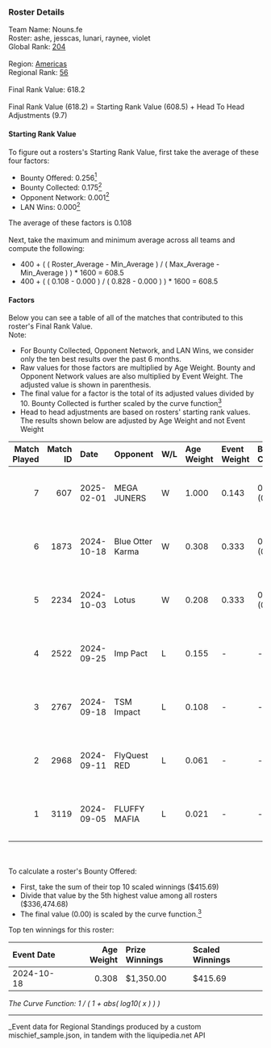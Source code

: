 ### Roster Details<br />
Team Name: Nouns.fe<br />
Roster: ashe, jesscas, lunari, raynee, violet<br />
Global Rank: [204](../../standings_global_2025_03_01.md)<br />
<br />
Region: [Americas]( ../../standings_americas_2025_03_01.md)<br />
Regional Rank: [56]( ../../standings_americas_2025_03_01.md)<br />
<br />
Final Rank Value:  618.2<br />
<br />
Final Rank Value (618.2) = Starting Rank Value (608.5) + Head To Head Adjustments (9.7)<br />

#### Starting Rank Value<br />
To figure out a rosters's Starting Rank Value, first take the average of these four factors:<br />
- Bounty Offered: 0.256[<sup>1</sup>](#table2)
- Bounty Collected: 0.175[<sup>2</sup>](#table1)
- Opponent Network: 0.001[<sup>2</sup>](#table1)
- LAN Wins: 0.000[<sup>2</sup>](#table1)

The average of these factors is 0.108<br />
<br />
Next, take the maximum and minimum average across all teams and compute the following:<br />
- 400 + ( ( Roster_Average - Min_Average ) / ( Max_Average - Min_Average ) ) * 1600 = 608.5
- 400 + ( ( 0.108 - 0.000 ) / ( 0.828 - 0.000 ) ) * 1600 = 608.5


#### Factors<br />
Below you can see a table of all of the matches that contributed to this roster's Final Rank Value.<br />
Note:<br />

- For Bounty Collected, Opponent Network, and LAN Wins, we consider only the ten best results over the past 6 months.
- Raw values for those factors are multiplied by Age Weight. Bounty and Opponent Network values are also multiplied by Event Weight. The adjusted value is shown in parenthesis.
- The final value for a factor is the total of its adjusted values divided by 10. Bounty Collected is further scaled by the curve function[<sup>3</sup>](#curveFunction)
- Head to head adjustments are based on rosters' starting rank values. The results shown below are adjusted by Age Weight and not Event Weight
<span id="table1"></span><br />


| Match Played | Match ID | Date       | Opponent         | W/L | Age Weight | Event Weight | Bounty Collected | Opponent Network | LAN Wins  | H2H Adj. | Roster                                   |
| -: | -: | :- | :- | :- | :- | :- | :- | :- | :- | -: | :- |
|            7 |      607 | 2025-02-01 | MEGA JUNERS      | W   | 1.000      | 0.143        | 0.000 (0.000)    | 0.060 (0.009)    | 0 (0.000) |     7.17 | ashe, jesscas, lunari, raynee, violet    |
|            6 |     1873 | 2024-10-18 | Blue Otter Karma | W   | 0.308      | 0.333        | 0.001 (0.000)    | 0.008 (0.001)    | 0 (0.000) |     4.67 | ashe, jesscas, katalyyst, lunari, raynee |
|            5 |     2234 | 2024-10-03 | Lotus            | W   | 0.208      | 0.333        | 0.001 (0.000)    | 0.004 (0.000)    | 0 (0.000) |     3.16 | ashe, jesscas, katalyyst, lunari, raynee |
|            4 |     2522 | 2024-09-25 | Imp Pact         | L   | 0.155      | -            | -                | -                | -         |    -2.39 | ashe, jesscas, katalyyst, lunari, raynee |
|            3 |     2767 | 2024-09-18 | TSM Impact       | L   | 0.108      | -            | -                | -                | -         |    -1.68 | ashe, jesscas, katalyyst, lunari, raynee |
|            2 |     2968 | 2024-09-11 | FlyQuest RED     | L   | 0.061      | -            | -                | -                | -         |    -0.88 | ashe, jesscas, katalyyst, lunari, raynee |
|            1 |     3119 | 2024-09-05 | FLUFFY MAFIA     | L   | 0.021      | -            | -                | -                | -         |    -0.33 | ashe, Chowdzz, jesscas, lunari, raynee   |

<br />
<span id="table2"></span><br />
To calculate a roster's Bounty Offered:<br />

- First, take the sum of their top 10 scaled winnings ($415.69)
- Divide that value by the 5th highest value among all rosters ($336,474.68)
- The final value (0.00) is scaled by the curve function.[<sup>3</sup>](#curveFunction)

Top ten winnings for this roster:<br />

| Event Date | Age Weight | Prize Winnings | Scaled Winnings |
| :- | -: | :- | :- |
| 2024-10-18 |      0.308 | $1,350.00      | $415.69         |


<span id="curveFunction"></span>_The Curve Function: 1 / ( 1 + abs( log10( x ) ) )_<br />

---
_Event data for Regional Standings produced by a custom mischief_sample.json, in tandem with the liquipedia.net API<br />
